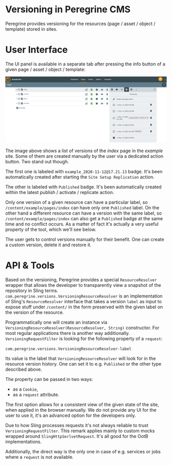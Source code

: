 Versioning in Peregrine CMS
=====

Peregrine provides versioning for the resources (page / asset / object / template) stored in sites.

# User Interface

The UI panel is available in a separate tab after pressing the info button of a given page / asset / object / template:

![Sample Versioning Panel](versioning-panel.png)

The image above shows a list of versions of the _index_ page in the _example_ site. Some of them are created
manually by the user via a dedicated action button. Two stand out though.

The first one is labeled with `example_2020-11-12@17.21.13` badge. It's been automatically created after starting
the `Site Setup Replication` action.

The other is labeled with `Published` badge. It's been automatically created within the latest publish / activate /
replicate action.

Only one version of a given resource can have a particular label, so `/content/example/pages/index` can have only one
`Published` label. On the other hand a different resource can have a version with the same label, so
`/content/example/pages/index` can also get a `Published` badge at the same time and no conflict occurs. As a matter
of fact it's actually a very useful property of the tool, which we'll see below.

The user gets to control versions manually for their benefit. One can create a custom version, delete it and restore it.

# API & Tools

Based on the versioning, Peregrine provides a special `ResourceResolver` wrapper that allows the developer
to transparently view a snapshot of the repository in Sling terms.
`com.peregrine.versions.VersioningResourceResolver` is an implementation of Sling's `ResourceResolver` interface that
takes a version `label` as input to expose stuff under `/content/` in the form preserved with the given label
on the version of the resource.

Programmatically one will create an instance via `VersioningResourceResolver(ResourceResolver, String)` constructor.
For most regular applications there is another way additionally. `VersioningRequestFilter` is looking for the following
property of a `request`:

`com.peregrine.versions.VersioningResourceResolver-label`

Its value is the label that `VersioningResourceResolver` will look for in the resource version history. One can set it
to e.g. `Published` or the other type described above.

The property can be passed in two ways:
* as a `Cookie`,
* as a `request` attribute.

The first option allows for a consistent view of the given state of the site, when applied in the browser manually.
We do not provide any UI for the user to use it, it's an advanced option for the developers only.

Due to how Sling processes requests it's not always reliable to trust `VersioningRequestFilter`. This remark applies
mainly to custom mocks wrapped around `SlingHttpSerlvetRequest`. It's all good for the OotB implementations.

Additionally, the direct way is the only one in case of e.g. services or jobs where a `request` is not available.